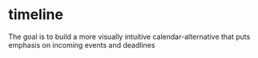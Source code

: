 # timeline
The goal is to build a more visually intuitive calendar-alternative that puts emphasis on incoming events and deadlines
